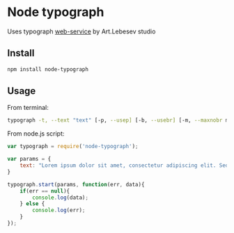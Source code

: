 Node typograph
=========
Uses typograph [web-service](http://www.artlebedev.ru/tools/typograf/webservice/) by Art.Lebesev studio

Install
-------

~~~~~ bash
npm install node-typograph
~~~~~
  
Usage
-----

From terminal:

~~~~~ bash
typograph -t, --text "text" [-p, --usep] [-b, --usebr] [-m, --maxnobr maxNobr]
~~~~~

From node.js script:

~~~~~ js
var typograph = require('node-typograph');

var params = {
    text: "Lorem ipsum dolor sit amet, consectetur adipiscing elit. Sed semper dui non justo bibendum vel tincidunt arcu tristique. Sed luctus luctus elit ut facilisis. Donec cursus magna a libero interdum ac luctus lacus auctor. Fusce sit amet lorem urna, ut molestie sem. Nunc imperdiet pretium sagittis. Mauris aliquam, nibh ac accumsan molestie, metus diam facilisis lectus, non mollis metus dolor nec urna. Aliquam accumsan tincidunt libero, et blandit diam dictum et. Donec lorem est, vulputate at blandit sit amet, sodales in orci. Donec quis nunc nulla. Nam sollicitudin viverra eleifend. Nulla facilisi. Pellentesque a arcu in tellus imperdiet euismod. Fusce convallis ullamcorper consequat."
}

typograph.start(params, function(err, data){
    if(err == null){
        console.log(data);
    } else {
        console.log(err);
    }
});
~~~~~
